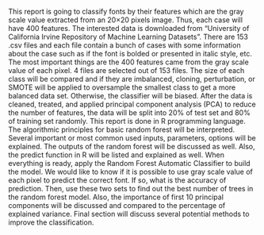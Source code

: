 This report is going to classify fonts by their features which are the gray scale value extracted from an 20×20 pixels image. Thus, each case will have 400 features. The interested data is downloaded from “University of California Irvine Repository of Machine Learning Datasets”. There are 153 .csv files and each file contain a bunch of cases with some information about the case such as if the font is bolded or presented in italic style, etc. The most important things are the 400 features came from the gray scale value of each pixel. 4 files are selected out of 153 files. 
The size of each class will be compared and if they are imbalanced, cloning, perturbation, or SMOTE will be applied to oversample the smallest class to get a more balanced data set. Otherwise, the classifier will be biased.
After the data is cleaned, treated, and applied principal component analysis (PCA) to reduce the number of features, the data will be split into 20% of test set and 80% of training set randomly. 
This report is done in R programming language. The algorithmic principles for basic random forest will be interpreted. Several important or most common used inputs, parameters, options will be explained. The outputs of the random forest will be discussed as well. Also, the predict function in R will be listed and explained as well.
When everything is ready, apply the Random Forest Automatic Classifier to build the model. We would like to know if it is possible to use gray scale value of each pixel to predict the correct font. If so, what is the accuracy of prediction.
Then, use these two sets to find out the best number of trees in the random forest model. Also, the importance of first 10 principal components will be discussed and compared to the percentage of explained variance. Final section will discuss several potential methods to improve the classification.
